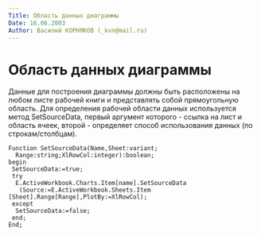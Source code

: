 ```yaml
---
Title: Область данных диаграммы
Date: 16.06.2003
Author: Василий КОРНЯКОВ (_kvn@mail.ru)
---
```



Область данных диаграммы
========================

Данные для построения диаграммы должны быть расположены на любом листе
рабочей книги и представлять собой прямоугольную область. Для
определения рабочей области данных используется метод SetSourceData,
первый аргумент которого - ссылка на лист и область ячеек, второй -
определяет способ использования данных (по строкам/столбцам).

    Function SetSourceData(Name,Sheet:variant;
      Range:string;XlRowCol:integer):boolean;
    begin
     SetSourceData:=true;
     try
      E.ActiveWorkbook.Charts.Item[name].SetSourceData
       (Source:=E.ActiveWorkbook.Sheets.Item [Sheet].Range[Range],PlotBy:=XlRowCol);
     except
      SetSourceData:=false;
     end;
    End;

